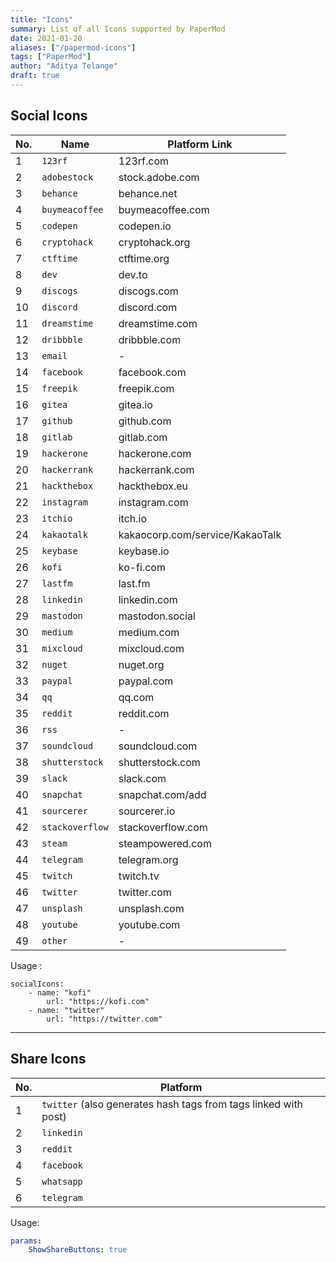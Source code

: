 ```yaml
---
title: "Icons"
summary: List of all Icons supported by PaperMod
date: 2021-01-20
aliases: ["/papermod-icons"]
tags: ["PaperMod"]
author: "Aditya Telange"
draft: true
---
```


## Social Icons

| No. | Name            | Platform Link                   |
| --- | --------------- | ------------------------------- |
| 1   | `123rf`         | 123rf.com                       |
| 2   | `adobestock`    | stock.adobe.com                 |
| 3   | `behance`       | behance.net                     |
| 4   | `buymeacoffee`  | buymeacoffee.com                |
| 5   | `codepen`       | codepen.io                      |
| 6   | `cryptohack`    | cryptohack.org                  |
| 7   | `ctftime`       | ctftime.org                     |
| 8   | `dev`           | dev.to                          |
| 9   | `discogs`       | discogs.com                     |
| 10  | `discord`       | discord.com                     |
| 11  | `dreamstime`    | dreamstime.com                  |
| 12  | `dribbble`      | dribbble.com                    |
| 13  | `email`         | -                               |
| 14  | `facebook`      | facebook.com                    |
| 15  | `freepik`       | freepik.com                     |
| 16  | `gitea`         | gitea.io                        |
| 17  | `github`        | github.com                      |
| 18  | `gitlab`        | gitlab.com                      |
| 19  | `hackerone`     | hackerone.com                   |
| 20  | `hackerrank`    | hackerrank.com                  |
| 21  | `hackthebox`    | hackthebox.eu                   |
| 22  | `instagram`     | instagram.com                   |
| 23  | `itchio`        | itch.io                         |
| 24  | `kakaotalk`     | kakaocorp.com/service/KakaoTalk |
| 25  | `keybase`       | keybase.io                      |
| 26  | `kofi`          | ko-fi.com                       |
| 27  | `lastfm`        | last.fm                         |
| 28  | `linkedin`      | linkedin.com                    |
| 29  | `mastodon`      | mastodon.social                 |
| 30  | `medium`        | medium.com                      |
| 31  | `mixcloud`      | mixcloud.com                    |
| 32  | `nuget`         | nuget.org                       |
| 33  | `paypal`        | paypal.com                      |
| 34  | `qq`            | qq.com                          |
| 35  | `reddit`        | reddit.com                      |
| 36  | `rss`           | -                               |
| 37  | `soundcloud`    | soundcloud.com                  |
| 38  | `shutterstock`  | shutterstock.com                |
| 39  | `slack`         | slack.com                       |
| 40  | `snapchat`      | snapchat.com/add                |
| 41  | `sourcerer`     | sourcerer.io                    |
| 42  | `stackoverflow` | stackoverflow.com               |
| 43  | `steam`         | steampowered.com                |
| 44  | `telegram`      | telegram.org                    |
| 45  | `twitch`        | twitch.tv                       |
| 46  | `twitter`       | twitter.com                     |
| 47  | `unsplash`      | unsplash.com                    |
| 48  | `youtube`       | youtube.com                     |
| 49  | `other`         | -                               |

Usage :

```
socialIcons:
    - name: "kofi"
        url: "https://kofi.com"
    - name: "twitter"
        url: "https://twitter.com"
```

---

## Share Icons

| No. | Platform                                                        |
| --- | --------------------------------------------------------------- |
| 1   | `twitter` (also generates hash tags from tags linked with post) |
| 2   | `linkedin`                                                      |
| 3   | `reddit`                                                        |
| 4   | `facebook`                                                      |
| 5   | `whatsapp`                                                      |
| 6   | `telegram`                                                      |

Usage:

```yml
params:
    ShowShareButtons: true
```
